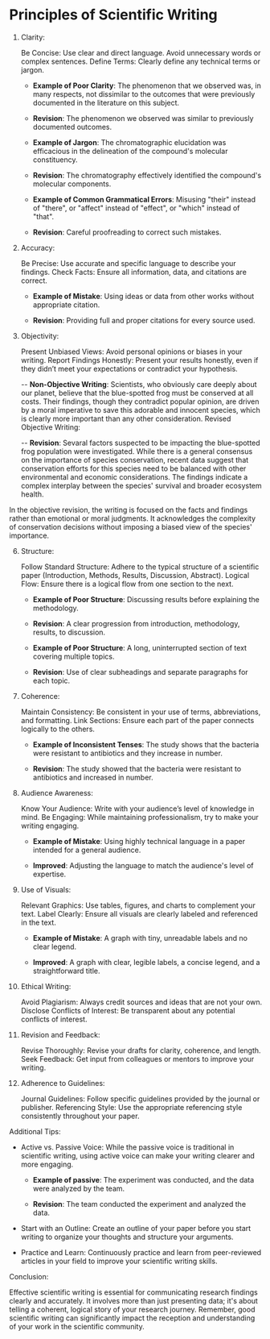 # Principles of Scientific Writing

1. Clarity:

    Be Concise: Use clear and direct language. Avoid unnecessary words or complex sentences.
    Define Terms: Clearly define any technical terms or jargon.

   - **Example of Poor Clarity**: The phenomenon that we observed was, in many respects, not dissimilar to the outcomes that were previously documented in the literature on this subject.

   - **Revision**: The phenomenon we observed was similar to previously documented outcomes.
  
   - **Example of Jargon**: The chromatographic elucidation was efficacious in the delineation of the compound's molecular constituency.

   - **Revision**: The chromatography effectively identified the compound's molecular components.

   - **Example of Common Grammatical Errors**: Misusing "their" instead of "there", or "affect" instead of "effect", or "which" instead of "that".

   - **Revision**: Careful proofreading to correct such mistakes.

2. Accuracy:

    Be Precise: Use accurate and specific language to describe your findings.
    Check Facts: Ensure all information, data, and citations are correct.

   - **Example of Mistake**: Using ideas or data from other works without appropriate citation.

   - **Revision**: Providing full and proper citations for every source used.

4. Objectivity:

    Present Unbiased Views: Avoid personal opinions or biases in your writing.
    Report Findings Honestly: Present your results honestly, even if they didn’t meet your expectations or contradict your hypothesis.

   -- **Non-Objective Writing**: Scientists, who obviously care deeply about our planet, believe that the blue-spotted frog must be conserved at all costs. Their findings, though they contradict popular opinion, are driven by a moral imperative to save this adorable and innocent species, which is clearly more important than any other consideration.
Revised Objective Writing:

   -- **Revision**: Sevaral factors suspected to be impacting the blue-spotted frog population were investigated. While there is a general consensus on the importance of species conservation, recent data suggest that conservation efforts for this species need to be balanced with other environmental and economic considerations. The findings indicate a complex interplay between the species' survival and broader ecosystem health.

In the objective revision, the writing is focused on the facts and findings rather than emotional or moral judgments. It acknowledges the complexity of conservation decisions without imposing a biased view of the species' importance.

6. Structure:

    Follow Standard Structure: Adhere to the typical structure of a scientific paper (Introduction, Methods, Results, Discussion, Abstract).
    Logical Flow: Ensure there is a logical flow from one section to the next.

   - **Example of Poor Structure**: Discussing results before explaining the methodology.
 
   - **Revision**: A clear progression from introduction, methodology, results, to discussion.

   - **Example of Poor Structure**: A long, uninterrupted section of text covering multiple topics.

   - **Revision**: Use of clear subheadings and separate paragraphs for each topic.

7. Coherence:

    Maintain Consistency: Be consistent in your use of terms, abbreviations, and formatting.
    Link Sections: Ensure each part of the paper connects logically to the others.

   - **Example of Inconsistent Tenses**: The study shows that the bacteria were resistant to antibiotics and they increase in number.
 
   - **Revision**: The study showed that the bacteria were resistant to antibiotics and increased in number.
  
8. Audience Awareness:

    Know Your Audience: Write with your audience’s level of knowledge in mind.
    Be Engaging: While maintaining professionalism, try to make your writing engaging.

   - **Example of Mistake**: Using highly technical language in a paper intended for a general audience.

   - **Improved**: Adjusting the language to match the audience's level of expertise.

9. Use of Visuals:

    Relevant Graphics: Use tables, figures, and charts to complement your text.
    Label Clearly: Ensure all visuals are clearly labeled and referenced in the text.

   - **Example of Mistake**: A graph with tiny, unreadable labels and no clear legend.

   - **Improved**: A graph with clear, legible labels, a concise legend, and a straightforward title.

10. Ethical Writing:

    Avoid Plagiarism: Always credit sources and ideas that are not your own.
    Disclose Conflicts of Interest: Be transparent about any potential conflicts of interest.

11. Revision and Feedback:

    Revise Thoroughly: Revise your drafts for clarity, coherence, and length.
    Seek Feedback: Get input from colleagues or mentors to improve your writing.

12. Adherence to Guidelines:

    Journal Guidelines: Follow specific guidelines provided by the journal or publisher.
    Referencing Style: Use the appropriate referencing style consistently throughout your paper.

Additional Tips:

* Active vs. Passive Voice: While the passive voice is traditional in scientific writing, using active voice can make your writing clearer and more engaging.

   - **Example of passive**: The experiment was conducted, and the data were analyzed by the team.
   
   - **Revision**: The team conducted the experiment and analyzed the data.

* Start with an Outline: Create an outline of your paper before you start writing to organize your thoughts and structure your arguments.

* Practice and Learn: Continuously practice and learn from peer-reviewed articles in your field to improve your scientific writing skills.

Conclusion:

Effective scientific writing is essential for communicating research findings clearly and accurately. It involves more than just presenting data; it's about telling a coherent, logical story of your research journey. Remember, good scientific writing can significantly impact the reception and understanding of your work in the scientific community.

